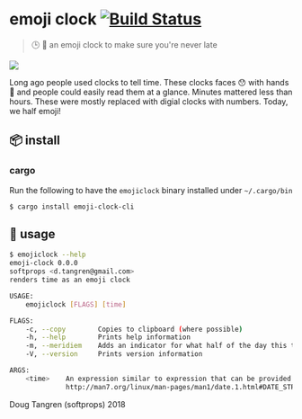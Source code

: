 # emoji clock [![Build Status](https://travis-ci.org/softprops/emoji-clock.svg?branch=master)](https://travis-ci.org/softprops/emoji-clock)

> 🕒 🐇 an emoji clock to make sure you're never late

[![](https://upload.wikimedia.org/wikipedia/commons/f/f3/De_Alice%27s_Abenteuer_im_Wunderland_Carroll_pic_02.jpg)](https://en.wikipedia.org/wiki/White_Rabbit)

Long ago people used clocks to tell time. These clocks faces 😯 with hands 👐 and people
could easily read them at a glance. Minutes mattered less than hours. These were mostly
replaced with digial clocks with numbers. Today, we half emoji!

## 📦 install

### cargo

Run the following to have the `emojiclock` binary installed under `~/.cargo/bin`

```
$ cargo install emoji-clock-cli
```

## 🤸 usage

```sh
$ emojiclock --help
emoji-clock 0.0.0
softprops <d.tangren@gmail.com>
renders time as an emoji clock

USAGE:
    emojiclock [FLAGS] [time]

FLAGS:
    -c, --copy        Copies to clipboard (where possible)
    -h, --help        Prints help information
    -m, --meridiem    Adds an indicator for what half of the day this time falls within (ante meridiem or post meridiem)
    -V, --version     Prints version information

ARGS:
    <time>    An expression similar to expression that can be provided to GNU date -d expr -
              http://man7.org/linux/man-pages/man1/date.1.html#DATE_STRING [default: now]
```

Doug Tangren (softprops) 2018